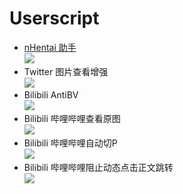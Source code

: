 # Userscript

- [nHentai 助手](https://github.com/Tsuk1ko/nhentai-helper)  
  [![](https://img.shields.io/badge/dynamic/json?style=flat-square&color=%23990000&label=GreasyFork&query=total_installs&suffix=%20installs&url=https%3A%2F%2Fgreasyfork.org%2Fscripts%2F375992.json)](https://greasyfork.org/scripts/375992)
- Twitter 图片查看增强  
  [![](https://img.shields.io/badge/dynamic/json?style=flat-square&color=%23990000&label=GreasyFork&query=total_installs&suffix=%20installs&url=https%3A%2F%2Fgreasyfork.org%2Fscripts%2F387918.json)](https://greasyfork.org/scripts/387918)
- Bilibili AntiBV  
  [![](https://img.shields.io/badge/dynamic/json?style=flat-square&color=%23990000&label=GreasyFork&query=total_installs&suffix=%20installs&url=https%3A%2F%2Fgreasyfork.org%2Fscripts%2F398499.json)](https://greasyfork.org/scripts/398499)
- Bilibili 哔哩哔哩查看原图  
  [![](https://img.shields.io/badge/dynamic/json?style=flat-square&color=%23990000&label=GreasyFork&query=total_installs&suffix=%20installs&url=https%3A%2F%2Fgreasyfork.org%2Fscripts%2F372289.json)](https://greasyfork.org/scripts/372289)
- Bilibili 哔哩哔哩自动切P  
  [![](https://img.shields.io/badge/dynamic/json?style=flat-square&color=%23990000&label=GreasyFork&query=total_installs&suffix=%20installs&url=https%3A%2F%2Fgreasyfork.org%2Fscripts%2F432283.json)](https://greasyfork.org/scripts/432283)
- Bilibili 哔哩哔哩阻止动态点击正文跳转  
  [![](https://img.shields.io/badge/dynamic/json?style=flat-square&color=%23990000&label=GreasyFork&query=total_installs&suffix=%20installs&url=https%3A%2F%2Fgreasyfork.org%2Fscripts%2F436888.json)](https://greasyfork.org/scripts/436888)
